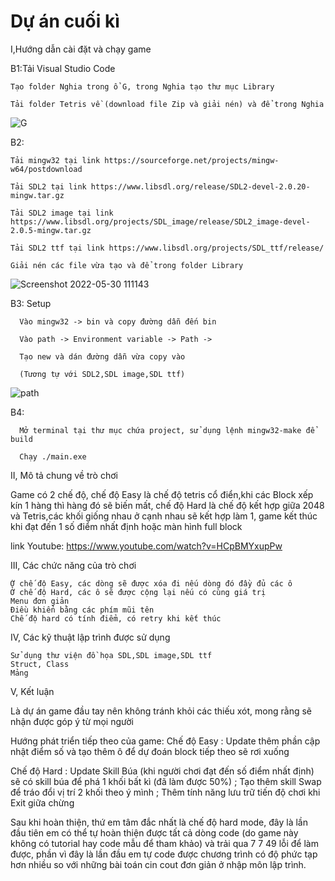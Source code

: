 # Dự án cuối kì 
I,Hướng dẫn cài đặt và chạy game

  B1:Tải Visual Studio Code

    Tạo folder Nghia trong ổ G, trong Nghia tạo thư mục Library

    Tải folder Tetris về (download file Zip và giải nén) và để trong Nghia


![G](https://user-images.githubusercontent.com/100202140/170916120-bc40d8aa-f3a7-402b-a1ef-e08247f07b13.png)


  B2: 
  
    Tải mingw32 tại link https://sourceforge.net/projects/mingw-w64/postdownload
    
    Tải SDL2 tại link https://www.libsdl.org/release/SDL2-devel-2.0.20-mingw.tar.gz
    
    Tải SDL2 image tại link https://www.libsdl.org/projects/SDL_image/release/SDL2_image-devel-2.0.5-mingw.tar.gz
    
    Tải SDL2 ttf tại link https://www.libsdl.org/projects/SDL_ttf/release/
    
    Giải nén các file vừa tạo và để trong folder Library



![Screenshot 2022-05-30 111143](https://user-images.githubusercontent.com/100202140/170915739-5caa8e8f-8950-4776-83ac-435c275de81b.png)

  B3: Setup

      Vào mingw32 -> bin và copy đường dẫn đến bin

      Vào path -> Environment variable -> Path -> 

      Tạo new và dán đường dẫn vừa copy vào 

      (Tương tự với SDL2,SDL image,SDL ttf) 


![path](https://user-images.githubusercontent.com/100202140/170919019-ddba89f9-402b-466b-bbd9-b4f3d6815d45.png)


  B4:

      Mở terminal tại thư mục chứa project, sử dụng lệnh mingw32-make để build

      Chạy ./main.exe

II, Mô tả chung về trò chơi

  Game có 2 chế độ, chế độ Easy là chế độ tetris cổ điển,khi các Block xếp kín 1 hàng thì hàng đó sẽ biến mất, chế độ Hard là chế độ kết hợp giữa 2048 và Tetris,các khối giống nhau ở cạnh nhau sẽ kết hợp làm 1, game kết thúc khi đạt đến 1 số điểm nhất định hoặc màn hình full block

  link Youtube: https://www.youtube.com/watch?v=HCpBMYxupPw

III, Các chức năng của trò chơi

    Ở chế độ Easy, các dòng sẽ được xóa đi nếu dòng đó đầy đủ các ô
    Ở chế độ Hard, các ô sẽ được cộng lại nếu có cùng giá trị
    Menu đơn giản 
    Điều khiển bằng các phím mũi tên
    Chế độ hard có tính điểm, có retry khi kết thúc 

IV, Các kỹ thuật lập trình được sử dụng

    Sử dụng thư viện đồ họa SDL,SDL image,SDL ttf
    Struct, Class
    Mảng

V, Kết luận

  Là dự án game đầu tay nên không tránh khỏi các thiếu xót, mong rằng sẽ nhận được góp ý từ mọi người

  Hướng phát triển tiếp theo của game:
  Chế độ Easy :
      Update thêm phần cập nhật điểm số và tạo thêm ô để dự đoán block tiếp theo sẽ rơi xuống 

  Chế độ Hard :
      Update Skill Búa (khi người chơi đạt đến số điểm nhất định) sẽ có skill búa để phá 1 khối bất  kì  (đã làm được 50%) ;
      Tạo thêm skill Swap để tráo đổi vị trí 2 khối theo ý mình ;
      Thêm tính năng lưu trữ tiến độ chơi khi Exit giữa chừng

  Sau khi hoàn thiện, thứ em tâm đắc nhất là chế độ hard mode, đây là lần đầu tiên em có thể tự hoàn thiện được tất cả dòng code (do game này không có tutorial hay code mẫu để tham khảo) và trải qua 7 7 49 lỗi để làm được, phần vì đây là lần đầu em tự code được chương trình có độ phức tạp hơn nhiều so với những bài toán cin cout đơn giản ở nhập môn lập trình. 
